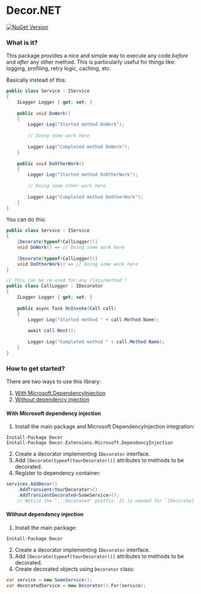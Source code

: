 # Decor.NET
[![NuGet Version](https://img.shields.io/nuget/v/Decor.svg)](https://www.nuget.org/packages/Decor "NuGet Version")

### What is it?
This package provides a nice and simple way to execute any code *before* and *after* any other method. This is particularly useful for things like: logging, profiling, retry logic, caching, etc.

Basically instead of this:
```csharp
public class Service : IService
{
    ILogger Logger { get; set; }
    
    public void DoWork()
    {
        Logger.Log("Started method DoWork");
        
        // Doing some work here
        
        Logger.Log("Completed method DoWork");
    }
    
    public void DoOtherWork()
    {
        Logger.Log("Started method DoOtherWork");
        
        // Doing some other work here
        
        Logger.Log("Completed method DoOtherWork");
    }
}
```
You can do this:
```csharp
public class Service : IService
{
    [Decorate(typeof(CallLogger))]
    void DoWork() => // Doing some work here
    
    [Decorate(typeof(CallLogger))]
    void DoOtherWork() => // Doing some work here
}

// This can be re-used for any class/method !
public class CallLogger : IDecorator
{
    ILogger Logger { get; set; }
    
    public async Task OnInvoke(Call call)
    {
        Logger.Log("Started method " + call.Method.Name);
        
        await call.Next();
        
        Logger.Log("Completed method " + call.Method.Name);
    }
}
```

### How to get started?
There are two ways to use this library:
1. [With Microsoft.DependencyInjection](#with-microsoft-dependency-injection)
2. [Without dependency injection](#without-dependency-injection)

#### With Microsoft dependency injection
1. Install the main package and Microsoft DependencyInjection integration:
```
Install-Package Decor
Install-Package Decor.Extensions.Microsoft.DependencyInjection
```
2. Create a decorator implementing `IDecorator` interface.
3. Add `[Decorate(typeof(YourDecorator))]` attributes to methods to be decorated.
4. Register to dependency container:
```csharp
services.AddDecor()
    .AddTransient<YourDecorator>()
    .AddTransientDecorated<SomeService>(); 
    // Notice the '...Decorated' postfix. It is needed for `[Decorate]` attribute to take effect.
```

#### Without dependency injection
1. Install the main package:
```
Install-Package Decor
```
2. Create a decorator implementing `IDecorator` interface.
3. Add `[Decorate(typeof(YourDecorator))]` attributes to methods to be decorated.
4. Create decorated objects using `Decorator` class:
```csharp
var service = new SomeService();
var decoratedService = new Decorator().For(service);
```
